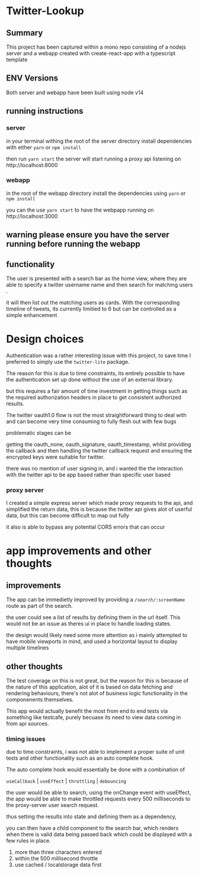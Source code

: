 # Twitter-Lookup

## Summary

This project has been captured within a mono repo consisting of a nodejs server and a webapp created with create-react-app with a typescript template

## ENV Versions

Both server and webapp have been built using node v14


## running instructions

### server

in your terminal withing the root of the server directory install dependencies with either 
`yarn` or `npm install`

then run 
`yarn start` the server will start running a proxy api listening on http://localhost:8000


### webapp

in the root of the webapp directory
install the dependencies using `yarn` or `npm install`

you can the use `yarn start` to have the webpapp running on http://localhost:3000

## warning please ensure you have the server running before running the webapp

## functionality

The user is presented with a search bar as the home view, where they are able to specify a twitter username name and then search for matching users .

it will then list out the matching users as cards. With the corresponding timeline of tweets, its currently limitied to 6 but can be controlled as a simple enhancement


# Design choices

Authentication was a rather interesting issue with this project, to save time I preferred to simply use the `twitter-lite` package. 

The reason for this is due to time constraints, its entirely possible to have the authentication set up done without the use of an external library.

but this requires a fair amount of time investment in getting things such as the required authorization headers in place to get consistent authorized results.

The twitter oauth1.0 flow is not the most straightforward thing to deal with and can become very time consuming to fully flesh out with few bugs


problematic stages can be

getting the oauth_none, oauth_signature, oauth_timestamp, whilst providing the callback and then handling the twitter callback request and ensuring the encrypted keys were suitable for twitter.

there was no mention of user signing in, and i wanted the the interaction with the twitter api to be app based rather than specific user based

### proxy server

I created a simple express server which made proxy requests to the api, and simplified the return data, this is because the twitter api gives alot of userful data, but this can become difficult to map out fully

it also is able to bypass any potential CORS errors that can occur

# app improvements and other thoughts

## improvements

The app can be immedietly improved by providing a `/search/:screenName` route as part of the search.

the user could see a list of results by defining them in the url itself. This would not be an issue as theres ui in place to handle loading states.

the design would likely need some more attention as i mainly attempted to have mobile viewports in mind, and used a horizontal layout to display multiple timelines

## other thoughts

The test coverage on this is not great, but the reason for this is because of the nature of this application, alot of it is based on data fetching and rendering behaviours, there's not alot of business logic functionality in the componenents themselves.

This app would actually benefit the most from end to end tests via something like testcafe, purely becuase its need to view data coming in from api sources.


### timing issues

due to time constraints, i was not able to implement a proper suite of unit tests and other functionality such as an auto complete hook.

The auto complete hook would essentially be done with a combination of 

`useCallback` |
`useEffect` |
`throttling` | 
`debouncing`


the user would be able to search, using the onChange event with useEffect,  the app would be able to make throttled requests every 500 milliseconds to the proxy-server user search request.

thus setting the results into state and defining them as a dependency,

you can then have a child component to the search bar, which renders when there is valid data being passed back which could be displayed with a few rules in place.

1. more than three characters entered
2. within the 500 millisecond throttle
3. use cached / localstorage data first









